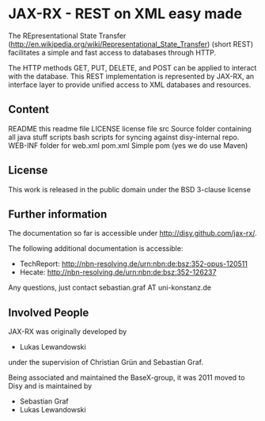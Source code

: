 JAX-RX - REST on XML easy made
=============

The REpresentational State Transfer (http://en.wikipedia.org/wiki/Representational_State_Transfer) (short REST)
facilitates a simple and fast access to databases through HTTP.

The HTTP methods GET, PUT, DELETE, and POST can be applied to
interact with the database. This REST implementation is represented by
JAX-RX, an interface layer to provide unified access to XML databases and resources.


Content
-------

README					this readme file
LICENSE	 				license file
src						Source folder containing all java stuff
scripts					bash scripts for syncing against disy-internal repo.
WEB-INF					folder for web.xml
pom.xml					Simple pom (yes we do use Maven)


License
-------

This work is released in the public domain under the BSD 3-clause license


Further information
-------

The documentation so far is accessible under http://disy.github.com/jax-rx/.

The following additional documentation is accessible:

* TechReport: http://nbn-resolving.de/urn:nbn:de:bsz:352-opus-120511
* Hecate: http://nbn-resolving.de/urn:nbn:de:bsz:352-126237

Any questions, just contact sebastian.graf AT uni-konstanz.de


Involved People
-------

JAX-RX was originally developed by 

* Lukas Lewandowski

under the supervision of Christian Grün and Sebastian Graf.

Being associated and maintained the BaseX-group, it was 2011 moved to Disy and is maintained by

* Sebastian Graf
* Lukas Lewandowski

